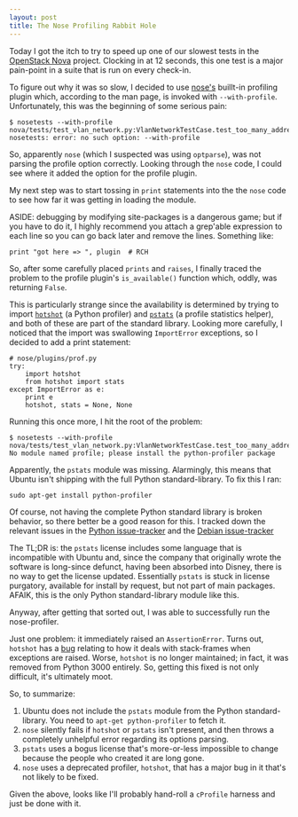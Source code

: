 ```yaml
---
layout: post
title: The Nose Profiling Rabbit Hole
---
```


Today I got the itch to try to speed up one of our slowest tests in the
[OpenStack Nova](https://launchpad.net/nova) project. Clocking in at 12
seconds, this one test is a major pain-point in a suite that is run on every
check-in.

To figure out why it was so slow, I decided to use
[nose's](http://somethingaboutorange.com/mrl/projects/nose/1.0.0/)
buillt-in profiling plugin which, according to the man page, is invoked with
`--with-profile`. Unfortunately, this was the beginning of some serious pain:

    $ nosetests --with-profile nova/tests/test_vlan_network.py:VlanNetworkTestCase.test_too_many_addresses
    nosetests: error: no such option: --with-profile

So, apparently `nose` (which I suspected was using `optparse`), was not
parsing the profile option correctly.  Looking through the `nose` code, I
could see where it added the option for the profile plugin. 

My next step was to start tossing in `print` statements into the the `nose` code
to see how far it was getting in loading the module. 

ASIDE: debugging by modifying site-packages is a dangerous game;
but if you have to do it, I highly recommend you attach a grep'able expression
to each line so you can go back later and remove the lines. Something like:

    print "got here => ", plugin  # RCH

So, after some carefully placed `prints` and `raises`, I finally traced the
problem to the profile plugin's `is_available()` function which, oddly,
was returning `False`.

This is particularly strange since the availability is determined by trying to
import [`hotshot`](http://docs.python.org/library/hotshot.html) (a Python profiler) and [`pstats`](http://docs.python.org/library/profile.html) (a profile statistics
helper), and both of these are part of the standard library. Looking more
carefully, I noticed that the import was swallowing `ImportError` exceptions,
so I decided to add a print statement:

    # nose/plugins/prof.py
    try:
        import hotshot
        from hotshot import stats
    except ImportError as e:
        print e
        hotshot, stats = None, None


Running this once more, I hit the root of the problem:

    $ nosetests --with-profile nova/tests/test_vlan_network.py:VlanNetworkTestCase.test_too_many_addresses
    No module named profile; please install the python-profiler package

Apparently, the `pstats` module was missing. Alarmingly, this means
that Ubuntu isn't shipping with the full Python
standard-library. To fix this I ran:

    sudo apt-get install python-profiler

Of course, not having the complete Python standard library is broken behavior,
so there better be a good reason for this.  I tracked down the relevant issues
in the [Python issue-tracker](https://bugs.launchpad.net/ubuntu/+source/python-defaults/+bug/123755) and the
[Debian issue-tracker](http://bugs.debian.org/cgi-bin/bugreport.cgi?bug=293932)

The TL;DR is: the `pstats` license includes some language that is incompatible
with Ubuntu and, since the company that originally wrote the software is
long-since defunct, having been absorbed into Disney, there is no way to get
the license updated. Essentially `pstats` is stuck in license purgatory,
available for install by request, but not part of main packages. AFAIK, this is the
only Python standard-library module like this.

Anyway, after getting that sorted out, I was able to successfully run the
nose-profiler.

Just one problem: it immediately raised an `AssertionError`. Turns out,
`hotshot` has a [bug](http://bugs.python.org/issue900092)
relating to how it deals with stack-frames when exceptions are
raised. Worse, `hotshot` is no longer maintained; in fact, it was removed from
Python 3000 entirely.  So, getting this fixed is not only difficult, it's
ultimately moot.

So, to summarize:

1. Ubuntu does not include the `pstats` module from the Python
   standard-library. You need to `apt-get python-profiler` to fetch it.
2. `nose` silently fails if `hotshot` or `pstats` isn't present, and then
   throws a completely unhelpful error regarding its options parsing.
3. `pstats` uses a bogus license that's more-or-less impossible to change
   because the people who created it are long gone.
4. `nose` uses a deprecated profiler, `hotshot`, that has a major bug in it
   that's not likely to be fixed.


Given the above, looks like I'll probably hand-roll a `cProfile` harness and
just be done with it.
